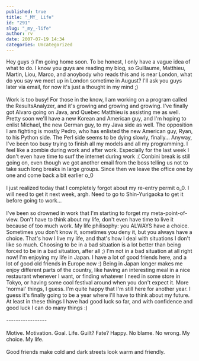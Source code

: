 ```yaml
---
published: true
title: "_MY_ Life"
id: "291"
slug: "_my_-life"
author: rv
date: 2007-07-19 14:34
categories: Uncategorized
---
```

Hey guys :) I'm going home soon. To be honest, I only have a vague idea of what to do. I know you guys are reading my blog, so Guillaume, Matthieu, Martin, Liou, Marco, and anoybody who reads this and is near London, what do you say we meet up in London sometime in August? I'll ask you guys later via email, for now it's just a thought in my mind ;)<br /><br />Work is too busy! For those in the know, I am working on a program called the ResultsAnalyzer, and it's growing and growing and growing. I've finally got Alvaro going on Java, and Quebec Matthieu is assisting me as well. Pretty soon we'll have a new Korean and American guy, and I'm hoping to enlist Michael, the new German guy, to my Java side as well. The opposition I am fighting is mostly Pedro, who has enlisted the new American guy, Ryan, to his Python side. The Perl side seems to be dying slowly, finally... Anyway, I've been too busy trying to finish all my models and all my programming. I feel like a zombie during work and after work. Especially for the last week I don't even have time to surf the internet during work :( Conbini break is still going on, even though we got another email from the boss telling us not to take such long breaks in large groups. Since then we leave the office one by one and come back a bit earlier o_0<br /><br />I just realized today that I completely forgot about my re-entry permit o_0. I will need to get it next week, argh. Need to go to Shin-Yurigaoka to get it before going to work...<br /><br />I've been so drowned in work that I'm starting to forget my meta-point-of-view. Don't have to think about my life, don't even have time to live it because of too much work. My life philisophy: you ALWAYS have a choice. Sometimes you don't know it, sometimes you deny it, but you always have a choice. That's how I live my life, and that's how I deal with situations I don't like so much. Choosing to be in a bad situation is a lot better than being forced to be in a bad situation, after all ;) I'm not in a bad situation at all right now! I'm enjoying my life in Japan. I have a lot of good friends here, and a lot of good old friends in Europe now :) Being in Japan longer makes me enjoy different parts of the country, like having an interesting meal in a nice restaurant whenever I want, or finding whatever I need in some store in Tokyo, or having some cool festival around when you don't expect it. More 'normal' things, I guess. I'm quite happy that I'm still here for another year. I guess it's finally going to be a year where I'll have to think about my future. At least in these things I have had good luck so far, and with confidence and good luck I can do many things :)<br /><br />-----------------<br /><br />Motive. Motivation. Goal. Life. Guilt? Fate? Happy. No blame. No wrong. My choice. My life.<br /><br />Good friends make cold and dark streets look warm and friendly.